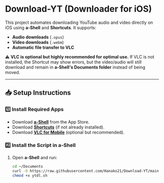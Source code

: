 
# **Download-YT (Downloader for iOS)**  

This project automates downloading YouTube audio and video directly on iOS using **a-Shell** and **Shortcuts**. It supports:  
- **Audio downloads** (`.opus`)  
- **Video downloads** (`.webm`)  
- **Automatic file transfer to VLC**  

⚠️ **VLC is optional but highly recommended for optimal use.** If VLC is not installed, the Shortcut may show errors, but the video/audio will still download and remain in **a-Shell's Documents folder** instead of being moved.  

---

## **📥 Setup Instructions**  

### **1️⃣ Install Required Apps**  
- Download **[a-Shell](https://apps.apple.com/app/a-shell/id1473805438)** from the App Store.  
- Download **[Shortcuts](https://apps.apple.com/app/shortcuts/id1462947752)** (if not already installed).  
- Download **[VLC for Mobile](https://apps.apple.com/app/vlc-for-mobile/id650377962)** (optional but recommended).  

### **2️⃣ Install the Script in a-Shell**  
1. Open **a-Shell** and run:  
   ```sh
   cd ~/Documents
   curl -O https://raw.githubusercontent.com/Hanako21/Download-YT/main/ytdl.sh
   chmod +x ytdl.sh

